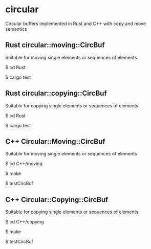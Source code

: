 circular
========

Circular buffers implemented in Rust and C++ with copy and move semantics

Rust circular::moving::CircBuf
------------------------------
Suitable for moving single elements or sequences of elements

$ cd Rust

$ cargo test

Rust circular::copying::CircBuf
-------------------------------
Suitable for copying single elements or sequences of elements

$ cd Rust

$ cargo test

C++ Circular::Moving::CircBuf
-----------------------------
Suitable for moving single elements or sequences of elements

$ cd C++/moving

$ make

$ testCircBuf

C++ Circular::Copying::CircBuf
------------------------------
Suitable for copying single elements or sequences of elements

$ cd C++/copying

$ make

$ testCircBuf
